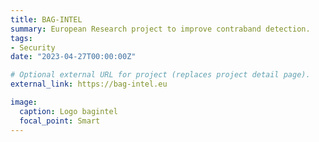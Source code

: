 ```yaml
---
title: BAG-INTEL 
summary: European Research project to improve contraband detection.
tags:
- Security
date: "2023-04-27T00:00:00Z"

# Optional external URL for project (replaces project detail page).
external_link: https://bag-intel.eu

image:
  caption: Logo bagintel
  focal_point: Smart
---
```

